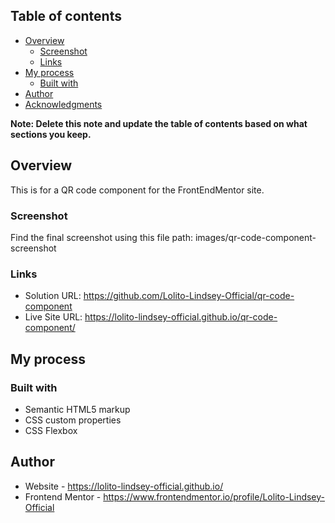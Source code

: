 ## Table of contents

- [Overview](#overview)
  - [Screenshot](#screenshot)
  - [Links](#links)
- [My process](#my-process)
  - [Built with](#built-with)
- [Author](#author)
- [Acknowledgments](#acknowledgments)

**Note: Delete this note and update the table of contents based on what sections you keep.**

## Overview

This is for a QR code component for the FrontEndMentor site.

### Screenshot

Find the final screenshot using this file path: images/qr-code-component-screenshot

### Links

- Solution URL: https://github.com/Lolito-Lindsey-Official/qr-code-component
- Live Site URL: https://lolito-lindsey-official.github.io/qr-code-component/

## My process

### Built with

- Semantic HTML5 markup
- CSS custom properties
- CSS Flexbox

## Author

- Website - https://lolito-lindsey-official.github.io/
- Frontend Mentor - https://www.frontendmentor.io/profile/Lolito-Lindsey-Official
